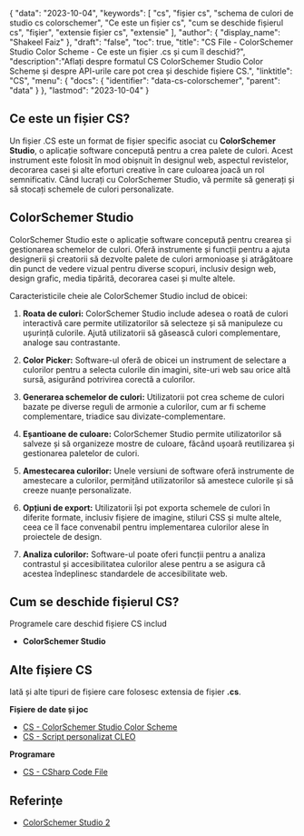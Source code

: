 {
"data": "2023-10-04",
  "keywords": [
"cs",
"fișier cs",
"schema de culori de studio cs colorschemer",
"Ce este un fișier cs",
"cum se deschide fișierul cs",
"fişier",
"extensie fișier cs",
"extensie"
],
  "author": {
"display_name": "Shakeel Faiz"
},
"draft": "false",
"toc": true,
"title": "CS File - ColorSchemer Studio Color Scheme - Ce este un fișier .cs și cum îl deschid?",
  "description":"Aflați despre formatul CS ColorSchemer Studio Color Scheme și despre API-urile care pot crea și deschide fișiere CS.",
  "linktitle": "CS",
  "menu": {
    "docs": {
      "identifier": "data-cs-colorschemer",
      "parent": "data"
}
},
"lastmod": "2023-10-04"
}

## Ce este un fișier CS?

Un fișier .CS este un format de fișier specific asociat cu **ColorSchemer Studio**, o aplicație software concepută pentru a crea palete de culori. Acest instrument este folosit în mod obișnuit în designul web, aspectul revistelor, decorarea casei și alte eforturi creative în care culoarea joacă un rol semnificativ. Când lucrați cu ColorSchemer Studio, vă permite să generați și să stocați schemele de culori personalizate.

## ColorSchemer Studio

ColorSchemer Studio este o aplicație software concepută pentru crearea și gestionarea schemelor de culori. Oferă instrumente și funcții pentru a ajuta designerii și creatorii să dezvolte palete de culori armonioase și atrăgătoare din punct de vedere vizual pentru diverse scopuri, inclusiv design web, design grafic, media tipărită, decorarea casei și multe altele.

Caracteristicile cheie ale ColorSchemer Studio includ de obicei:

1. **Roata de culori:** ColorSchemer Studio include adesea o roată de culori interactivă care permite utilizatorilor să selecteze și să manipuleze cu ușurință culorile. Ajută utilizatorii să găsească culori complementare, analoge sau contrastante.
    






2. **Color Picker:** Software-ul oferă de obicei un instrument de selectare a culorilor pentru a selecta culorile din imagini, site-uri web sau orice altă sursă, asigurând potrivirea corectă a culorilor.
    






3. **Generarea schemelor de culori:** Utilizatorii pot crea scheme de culori bazate pe diverse reguli de armonie a culorilor, cum ar fi scheme complementare, triadice sau divizate-complementare.
    






4. **Eșantioane de culoare:** ColorSchemer Studio permite utilizatorilor să salveze și să organizeze mostre de culoare, făcând ușoară reutilizarea și gestionarea paletelor de culori.
    






5. **Amestecarea culorilor:** Unele versiuni de software oferă instrumente de amestecare a culorilor, permițând utilizatorilor să amestece culorile și să creeze nuanțe personalizate.
    






6. **Opțiuni de export:** Utilizatorii își pot exporta schemele de culori în diferite formate, inclusiv fișiere de imagine, stiluri CSS și multe altele, ceea ce îl face convenabil pentru implementarea culorilor alese în proiectele de design.
    






7. **Analiza culorilor:** Software-ul poate oferi funcții pentru a analiza contrastul și accesibilitatea culorilor alese pentru a se asigura că acestea îndeplinesc standardele de accesibilitate web.

## Cum se deschide fișierul CS?

Programele care deschid fișiere CS includ

- **ColorSchemer Studio**

## Alte fișiere CS

Iată și alte tipuri de fișiere care folosesc extensia de fișier **.cs**.

**Fișiere de date și joc**
- [CS - ColorSchemer Studio Color Scheme](/ro/data/cs-colorschemer/)
- [CS - Script personalizat CLEO](/ro/game/cs-cleo/)

**Programare**
- [CS - CSharp Code File](/ro/programming/cs/)

## Referințe
* [ColorSchemer Studio 2](https://www.colorschemer.com/)


